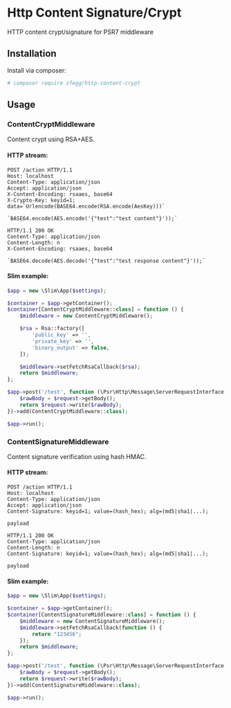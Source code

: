 Http Content Signature/Crypt
============================

HTTP content crypt/signature for PSR7 middleware

Installation
------------

Install via composer:

~~~bash
# composer require zfegg/http-content-crypt
~~~

Usage
-----

### ContentCryptMiddleware

Content crypt using RSA+AES.

#### HTTP stream:

~~~
POST /action HTTP/1.1
Host: localhost
Content-Type: application/json
Accept: application/json
X-Content-Encoding: rsaaes, base64
X-Crypto-Key: keyid=1; data=`Urlencode(BASE64.encode(RSA.encode(AesKey)))`

`BASE64.encode(AES.encode('{"test":"test content"}'));`

HTTP/1.1 200 OK
Content-Type: application/json
Content-Length: n
X-Content-Encoding: rsaaes, base64

`BASE64.decode(AES.decode('{"test":"test response content"}'));`
~~~

#### Slim example:

~~~php
$app = new \Slim\App($settings);

$container = $app->getContainer();
$container[ContentCryptMiddleware::class] = function () {
    $middleware = new ContentCryptMiddleware();

    $rsa = Rsa::factory([
        'public_key' => '',
        'private_key' => '',
        'binary_output' => false,
    ]);

    $middleware->setFetchRsaCallback($rsa);
    return $middleware;
};

$app->post('/test', function (\Psr\Http\Message\ServerRequestInterface $request, \Slim\Http\Response $response) {
    $rawBody = $request->getBody();
    return $request->write($rawBody);
})->add(ContentCryptMiddleware::class);

$app->run();
~~~


### ContentSignatureMiddleware

Content signature verification using hash HMAC.

#### HTTP stream:

~~~
POST /action HTTP/1.1
Host: localhost
Content-Type: application/json
Accept: application/json
Content-Signature: keyid=1; value=(hash_hex); alg=(md5|sha1|...);

payload

HTTP/1.1 200 OK
Content-Type: application/json
Content-Length: n
Content-Signature: keyid=1; value=(hash_hex); alg=(md5|sha1|...);

payload
~~~

#### Slim example:

~~~php
$app = new \Slim\App($settings);

$container = $app->getContainer();
$container[ContentSignatureMiddleware::class] = function () {
    $middleware = new ContentSignatureMiddleware();
    $middleware->setFetchRsaCallback(function () {
        return "123456";
    });
    return $middleware;
};

$app->post('/test', function (\Psr\Http\Message\ServerRequestInterface $request, \Slim\Http\Response $response) {
    $rawBody = $request->getBody();
    return $request->write($rawBody);
})->add(ContentSignatureMiddleware::class);

$app->run();
~~~
